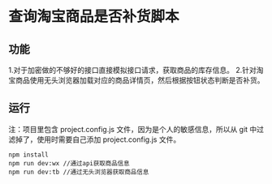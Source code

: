 <!--
 * @Author: yuwuwu
 * @Date: 2024-06-28 13:24:04
 * @LastEditors: yuwuwu
 * @LastEditTime: 2024-06-28 13:28:32
 * @FilePath: /markdown-code/查询淘宝商品是否补货脚本/README.md
 * @Description:
-->

# 查询淘宝商品是否补货脚本

## 功能

1.对于加密做的不够好的接口直接模拟接口请求，获取商品的库存信息。 2.针对淘宝商品使用无头浏览器加载对应的商品详情页，然后根据按钮状态判断是否补货。

## 运行

注：项目里包含 project.config.js 文件，因为是个人的敏感信息，所以从 git 中过滤掉了，使用时需要自己添加 project.config.js 文件。

```
npm install
npm run dev:wx //通过api获取商品信息
npm run dev:tb //通过无头浏览器获取商品信息
```
